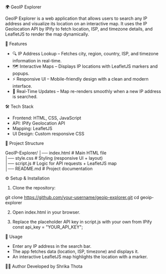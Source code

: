 🌍 GeoIP Explorer

GeoIP Explorer is a web application that allows users to search any IP address and visualize its location on an interactive map.
It uses the IP Geolocation API by IPify to fetch location, ISP, and timezone details, and LeafletJS to render the map dynamically.

🚀 Features

- 🔍 IP Address Lookup – Fetches city, region, country, ISP, and timezone information in real-time.
- 🗺️ Interactive Maps – Displays IP locations with LeafletJS markers and popups.
- ⚡ Responsive UI – Mobile-friendly design with a clean and modern interface.
- 🔄 Real-Time Updates – Map re-renders smoothly when a new IP address is searched.

🛠️ Tech Stack

- Frontend: HTML, CSS, JavaScript
- API: IPify Geolocation API
- Mapping: LeafletJS
- UI Design: Custom responsive CSS

📂 Project Structure

GeoIP-Explorer/
│── index.html      # Main HTML file  
│── style.css       # Styling (responsive UI + layout)  
│── script.js       # Logic for API requests + LeafletJS map  
│── README.md       # Project documentation  

⚙️ Setup & Installation

1. Clone the repository:

git clone https://github.com/your-username/geoip-explorer.git
cd geoip-explorer

2. Open index.html in your browser.

3. Replace the placeholder API key in script.js with your own from IPify
  const api_key = "YOUR_API_KEY";

🎯 Usage
- Enter any IP address in the search bar.
- The app fetches data (location, ISP, timezone) and displays it.
- An interactive LeafletJS map highlights the location with a marker.

🧑‍💻 Author
Developed by Shrika Thota
